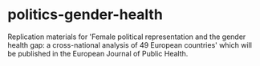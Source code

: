 # politics-gender-health
Replication materials for 'Female political representation and the gender health gap: a cross-national analysis of 49 European countries' which will be published in the European Journal of Public Health. 
